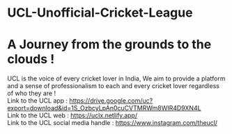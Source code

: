 # UCL-Unofficial-Cricket-League
# A Journey from the grounds to the clouds !
UCL is the voice of every cricket lover in India, We aim to provide a platform and a sense of professionalism to each and every cricket lover regardless of who they are !  
Link to the UCL app : https://drive.google.com/uc?export=download&id=1S_OzbcyLpAn0cuCVTMRWm8WIR4D9XN4L  
Link to the UCL web : https://uclx.netlify.app/    
Link to the UCL social media handle : https://www.instagram.com/theucl/
